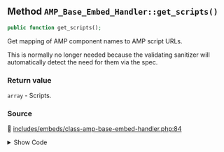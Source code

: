 ## Method `AMP_Base_Embed_Handler::get_scripts()`

```php
public function get_scripts();
```

Get mapping of AMP component names to AMP script URLs.

This is normally no longer needed because the validating sanitizer will automatically detect the need for them via the spec.

### Return value

`array` - Scripts.

### Source

:link: [includes/embeds/class-amp-base-embed-handler.php:84](/includes/embeds/class-amp-base-embed-handler.php#L84-L86)

<details>
<summary>Show Code</summary>

```php
public function get_scripts() {
	return [];
}
```

</details>
